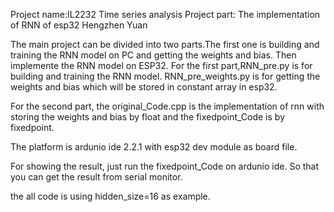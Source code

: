 Project name:IL2232 Time series analysis
Project part: The implementation of RNN of esp32
Hengzhen Yuan 


The main project can be divided into two parts.The first one is building and training the RNN model on PC 
and getting the weights and bias.
Then implemente the RNN model on ESP32.
For the first part,RNN_pre.py is for building and training the RNN model. RNN_pre_weights.py is for getting the weights and bias which
will be stored in constant array in esp32.

For the second part, the original_Code.cpp is the implementation of rnn with storing the weights and bias by float 
and the fixedpoint_Code is by fixedpoint.

The platform is ardunio ide 2.2.1 with esp32 dev module as board file.

For showing the result, just run the fixedpoint_Code on ardunio ide. So that you can get the result from serial monitor. 

the all code is using hidden_size=16 as example.

